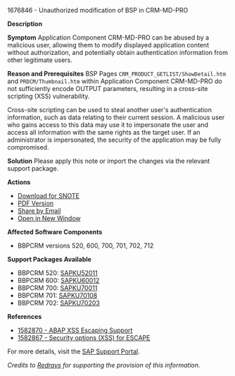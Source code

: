 1676846 - Unauthorized modification of BSP in CRM-MD-PRO

**Description**

**Symptom**
Application Component CRM-MD-PRO can be abused by a malicious user, allowing them to modify displayed application content without authorization, and potentially obtain authentication information from other legitimate users.

**Reason and Prerequisites**
BSP Pages `CRM_PRODUCT_GETLIST/ShowDetail.htm` and `PRDCM/Thumbnail.htm` within Application Component CRM-MD-PRO do not sufficiently encode OUTPUT parameters, resulting in a cross-site scripting (XSS) vulnerability.

Cross-site scripting can be used to steal another user's authentication information, such as data relating to their current session. A malicious user who gains access to this data may use it to impersonate the user and access all information with the same rights as the target user. If an administrator is impersonated, the security of the application may be fully compromised.

**Solution**
Please apply this note or import the changes via the relevant support package.

**Actions**
- [Download for SNOTE](https://notesdownloads.sap.com/note/0040000009957722017)
- [PDF Version](https://userapps.support.sap.com/sap/support/sfm/notes/print/0001676846?language=en-US&token=6DD65EC52EF0FCC2E744B9682A407122)
- [Share by Email](https://me.sap.com/notes/0001676846/S)
- [Open in New Window](https://me.sap.com/notes/0001676846/)

**Affected Software Components**
- BBPCRM versions 520, 600, 700, 701, 702, 712

**Support Packages Available**
- BBPCRM 520: [SAPKU52011](https://me.sap.com/supportpackage/SAPKU52011)
- BBPCRM 600: [SAPKU60012](https://me.sap.com/supportpackage/SAPKU60012)
- BBPCRM 700: [SAPKU70011](https://me.sap.com/supportpackage/SAPKU70011)
- BBPCRM 701: [SAPKU70108](https://me.sap.com/supportpackage/SAPKU70108)
- BBPCRM 702: [SAPKU70203](https://me.sap.com/supportpackage/SAPKU70203)

**References**
- [1582870 - ABAP XSS Escaping Support](https://me.sap.com/notes/1582870)
- [1582867 - Security options (XSS) for ESCAPE](https://me.sap.com/notes/1582867)

For more details, visit the [SAP Support Portal](https://me.sap.com/).

*Credits to [Redrays](https://redrays.io) for supporting the provision of this information.*